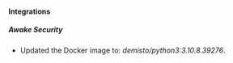 #### Integrations
##### Awake Security
- Updated the Docker image to: *demisto/python3:3.10.8.39276*.
